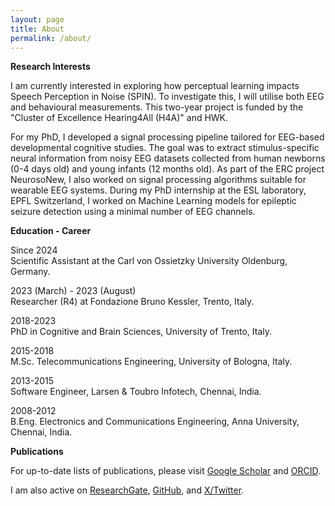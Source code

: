 ```yaml
---
layout: page
title: About
permalink: /about/
---
```


**Research Interests**

I am currently interested in exploring how perceptual learning impacts Speech Perception in Noise (SPIN). To investigate this, I will utilise both EEG and behavioural measurements. This two-year project is funded by the "Cluster of Excellence Hearing4All (H4A)" and HWK.

For my PhD, I developed a signal processing pipeline tailored for EEG-based developmental cognitive studies. The goal was to extract stimulus-specific neural information from noisy EEG datasets collected from human newborns (0-4 days old) and young infants (12 months old). As part of the ERC project NeurosoNew, I also worked on signal processing algorithms suitable for wearable EEG systems. During my PhD internship at the ESL laboratory, EPFL Switzerland, I worked on Machine Learning models for epileptic seizure detection using a minimal number of EEG channels.

**Education - Career**

Since 2024<br>
Scientific Assistant at the Carl von Ossietzky University Oldenburg, Germany.

2023 (March) - 2023 (August)<br>
Researcher (R4) at Fondazione Bruno Kessler, Trento, Italy.

2018-2023<br>
PhD in Cognitive and Brain Sciences, University of Trento, Italy.

2015-2018<br>
M.Sc. Telecommunications Engineering, University of Bologna, Italy.

2013-2015<br>
Software Engineer, Larsen & Toubro Infotech, Chennai, India.

2008-2012<br>
B.Eng. Electronics and Communications Engineering, Anna University, Chennai, India.

**Publications**

For up-to-date lists of publications, please visit [Google Scholar](https://scholar.google.com/citations?user=yeMiiZwAAAAJ&hl=en) and [ORCID](https://orcid.org/0000-0002-9286-4687).

I am also active on [ResearchGate](https://www.researchgate.net/profile/Velu-Kumaravel), [GitHub](https://github.com/vpKumaravel), and [X/Twitter](https://x.com/Velupk1).

